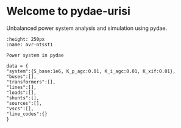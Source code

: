# Welcome to pydae-urisi

Unbalanced power system analysis and simulation using pydae.


```{figure} ./base_system.svg
:height: 250px
:name: avr-ntsst1

Power system in pydae 
```

```
data = {
"system":{S_base:1e6, K_p_agc:0.01, K_i_agc:0.01, K_xif:0.01},       
"buses":[],
"transformers":[],
"lines":[],
"loads":[],
"shunts":[],
"sources":[],
"vscs":[],
"line_codes":{}
}
```
